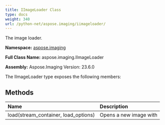```yaml
---
title: IImageLoader Class
type: docs
weight: 340
url: /python-net/aspose.imaging/iimageloader/
---
```


The image loader.

**Namespace:** [aspose.imaging](/imaging/python-net/aspose.imaging/)

**Full Class Name:** aspose.imaging.IImageLoader

**Assembly:**  Aspose.Imaging Version: 23.6.0

The IImageLoader type exposes the following members:
## **Methods**
|**Name**|**Description**|
| :- | :- |
|load(stream_container, load_options)|Opens a new image with|
